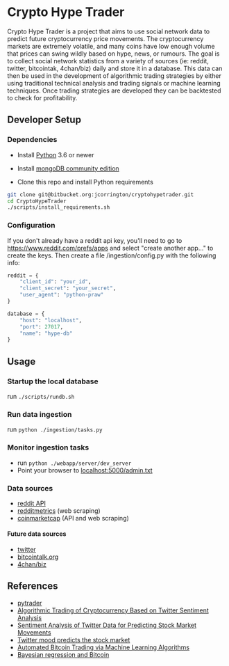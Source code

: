 # Crypto Hype Trader

Crypto Hype Trader is a project that aims to use social network data to
predict future cryptocurrency price movements. The cryptocurrency markets are extremely volatile,
and many coins have low enough volume that prices can swing wildly based on hype, news, or rumours.
The goal is to collect social network statistics from a variety of sources (ie: reddit, twitter, bitcointak, 4chan/biz)
daily and store it in a database. This data can then be used in the development of algorithmic trading strategies
by either using traditional technical analysis and trading signals or machine learning techniques. Once trading strategies are developed
they can be backtested to check for profitability.
 


## Developer Setup


### Dependencies
* Install [Python](https://www.python.org/downloads/) 3.6 or newer
* Install [mongoDB community edition](https://www.mongodb.com/download-center?jmp=nav#community)

* Clone this repo and install Python requirements
```bash
git clone git@bitbucket.org:jcorrington/cryptohypetrader.git
cd CryptoHypeTrader
./scripts/install_requirements.sh

```

### Configuration
If you don't already have a reddit api key, you'll need to go to https://www.reddit.com/prefs/apps
and select "create another app..." to create the keys. Then create a file <repo>/ingestion/config.py with the following info:

```python
reddit = {
    "client_id": "your_id",
    "client_secret": "your_secret",
    "user_agent": "python-praw"
}

database = {
    "host": "localhost",
    "port": 27017,
    "name": "hype-db"
}
```


## Usage
### Startup the local database
run `./scripts/rundb.sh`


### Run data ingestion
run `python ./ingestion/tasks.py`

### Monitor ingestion tasks
* run `python ./webapp/server/dev_server`
* Point your browser to [localhost:5000/admin.txt](http://localhost:5000/admin.html)


### Data sources
* [reddit API](https://www.reddit.com/dev/api/)
* [redditmetrics](https://www.redditmetrics.com) (web scraping)
* [coinmarketcap](https://www.coinmarketcap.com) (API and web scraping)

#### Future data sources
* [twitter](https://www.twitter.com)
* [bitcointalk.org](https://www.bitcointalk.org)
* [4chan/biz](https://www.4chan.org/biz)


## References
* [pytrader](https://github.com/owocki/pytrader)
* [Algorithmic Trading of Cryptocurrency Based on Twitter Sentiment Analysis](http://cs229.stanford.edu/proj2015/029_report.pdf) 
* [Sentiment Analysis of Twitter Data for Predicting Stock Market Movements](https://arxiv.org/pdf/1610.09225.pdf)
* [Twitter mood predicts the stock market](https://arxiv.org/pdf/1010.3003.pdf)
* [Automated Bitcoin Trading via Machine Learning Algorithms](http://ai2-s2-pdfs.s3.amazonaws.com/e065/3631b4a476abf5276a264f6bbff40b132061.pdf)
* [Bayesian regression and Bitcoin](https://arxiv.org/pdf/1410.1231v1.pdf)